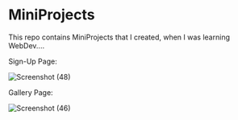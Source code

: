 # MiniProjects
This repo contains MiniProjects that I created, when I was learning WebDev....

Sign-Up Page:

![Screenshot (48)](https://github.com/musabrayan/MiniProjects/assets/109735301/0aee1f46-efa2-4437-8c9f-bcc7350887ab)

Gallery Page:

![Screenshot (46)](https://github.com/musabrayan/MiniProjects/assets/109735301/1ed11687-a800-4a59-8b89-33002237cf17)
